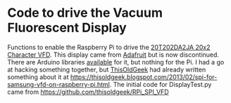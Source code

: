 Code to drive the Vacuum Fluorescent Display
============================================

Functions to enable the Raspberry Pi to drive the [20T202DA2JA 20x2 Character VFD](https://www.adafruit.com/product/347). This display came from [Adafruit](https://www.adafruit.com/product/347) but is now discontinued. There are Arduino libraries [available](https://github.com/adafruit/SPI_VFD) for it, but nothing for the Pi. I had a go at hacking something together, but [ThisOldGeek](https://thisoldgeek.blogspot.com/) had already written something about it at https://thisoldgeek.blogspot.com/2013/02/spi-for-samsung-vfd-on-raspberry-pi.html. The initial code for DisplayTest.py came from https://github.com/thisoldgeek/RPi_SPI_VFD
